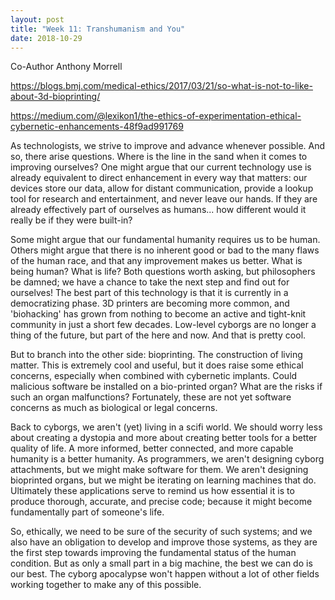 ```yaml
---
layout: post
title: "Week 11: Transhumanism and You"
date: 2018-10-29
---
```


Co-Author Anthony Morrell

https://blogs.bmj.com/medical-ethics/2017/03/21/so-what-is-not-to-like-about-3d-bioprinting/

https://medium.com/@lexikon1/the-ethics-of-experimentation-ethical-cybernetic-enhancements-48f9ad991769

As technologists, we strive to improve and advance whenever possible. And so, there arise questions. Where is the line in the sand when it comes to improving ourselves? One might argue that our current technology use is already equivalent to direct enhancement in every way that matters: our devices store our data, allow for distant communication, provide a lookup tool for research and entertainment, and never leave our hands. If they are already effectively part of ourselves as humans... how different would it really be if they were built-in?

Some might argue that our fundamental humanity requires us to be human. Others might argue that there is no inherent good or bad to the many flaws of the human race, and that any improvement makes us better. What is being human? What is life? Both questions worth asking, but philosophers be damned; we have a chance to take the next step and find out for ourselves! The best part of this technology is that it is currently in a democratizing phase. 3D printers are becoming more common, and 'biohacking' has grown from nothing to become an active and tight-knit community in just a short few decades. Low-level cyborgs are no longer a thing of the future, but part of the here and now. And that is pretty cool.

But to branch into the other side: bioprinting. The construction of living matter. This is extremely cool and useful, but it does raise some ethical concerns, especially when combined with cybernetic implants. Could malicious software be installed on a bio-printed organ? What are the risks if such an organ malfunctions? Fortunately, these are not yet software concerns as much as biological or legal concerns.

Back to cyborgs, we aren't (yet) living in a scifi world. We should worry less about creating a dystopia and more about creating better tools for a better quality of life. A more informed, better connected, and more capable humanity is a better humanity. As programmers, we aren't designing cyborg attachments, but we might make software for them. We aren't designing bioprinted organs, but we might be iterating on learning machines that do. Ultimately these applications serve to remind us how essential it is to produce thorough, accurate, and precise code; because it might become fundamentally part of someone's life.

So, ethically, we need to be sure of the security of such systems; and we also have an obligation to develop and improve those systems, as they are the first step towards improving the fundamental status of the human condition. But as only a small part in a big machine, the best we can do is our best. The cyborg apocalypse won't happen without a lot of other fields working together to make any of this possible.
